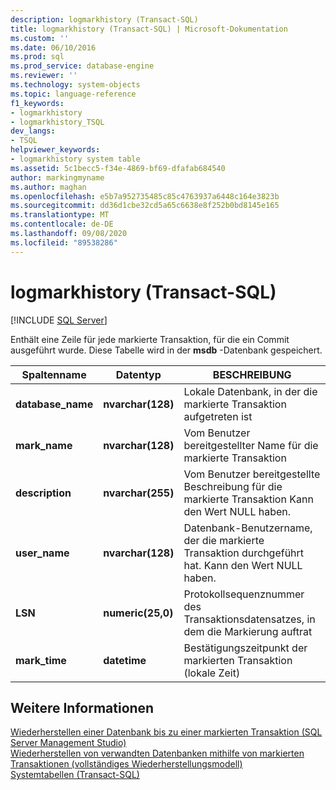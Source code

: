 ```yaml
---
description: logmarkhistory (Transact-SQL)
title: logmarkhistory (Transact-SQL) | Microsoft-Dokumentation
ms.custom: ''
ms.date: 06/10/2016
ms.prod: sql
ms.prod_service: database-engine
ms.reviewer: ''
ms.technology: system-objects
ms.topic: language-reference
f1_keywords:
- logmarkhistory
- logmarkhistory_TSQL
dev_langs:
- TSQL
helpviewer_keywords:
- logmarkhistory system table
ms.assetid: 5c1becc5-f34e-4869-bf69-dfafab684540
author: markingmyname
ms.author: maghan
ms.openlocfilehash: e5b7a952735485c85c4763937a6448c164e3823b
ms.sourcegitcommit: dd36d1cbe32cd5a65c6638e8f252b0bd8145e165
ms.translationtype: MT
ms.contentlocale: de-DE
ms.lasthandoff: 09/08/2020
ms.locfileid: "89538286"
---
```

# <a name="logmarkhistory-transact-sql"></a>logmarkhistory (Transact-SQL)
[!INCLUDE [SQL Server](../../includes/applies-to-version/sqlserver.md)]

  Enthält eine Zeile für jede markierte Transaktion, für die ein Commit ausgeführt wurde. Diese Tabelle wird in der **msdb** -Datenbank gespeichert.  
  

|Spaltenname|Datentyp|BESCHREIBUNG|  
|-----------------|---------------|-----------------|  
|**database_name**|**nvarchar(128)**|Lokale Datenbank, in der die markierte Transaktion aufgetreten ist|  
|**mark_name**|**nvarchar(128)**|Vom Benutzer bereitgestellter Name für die markierte Transaktion|  
|**description**|**nvarchar(255)**|Vom Benutzer bereitgestellte Beschreibung für die markierte Transaktion Kann den Wert NULL haben.|  
|**user_name**|**nvarchar(128)**|Datenbank-Benutzername, der die markierte Transaktion durchgeführt hat. Kann den Wert NULL haben.|  
|**LSN**|**numeric(25,0)**|Protokollsequenznummer des Transaktionsdatensatzes, in dem die Markierung auftrat|  
|**mark_time**|**datetime**|Bestätigungszeitpunkt der markierten Transaktion (lokale Zeit)|  
  
## <a name="see-also"></a>Weitere Informationen  
 [Wiederherstellen einer Datenbank bis zu einer markierten Transaktion &#40;SQL Server Management Studio&#41;](../../relational-databases/backup-restore/restore-a-database-to-a-marked-transaction-sql-server-management-studio.md)   
 [Wiederherstellen von verwandten Datenbanken mithilfe von markierten Transaktionen &#40;vollständiges Wiederherstellungsmodell&#41;](../../relational-databases/backup-restore/use-marked-transactions-to-recover-related-databases-consistently.md)   
 [Systemtabellen &#40;Transact-SQL&#41;](../../relational-databases/system-tables/system-tables-transact-sql.md)  
  
  
